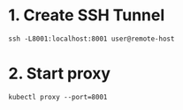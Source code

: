 # 1. Create SSH Tunnel
```
ssh -L8001:localhost:8001 user@remote-host
```
# 2. Start proxy
```
kubectl proxy --port=8001
```
